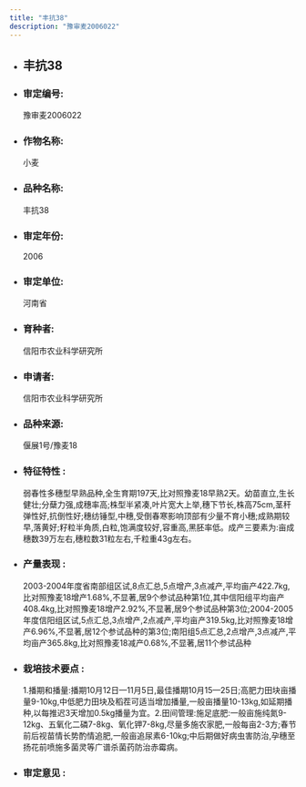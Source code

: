 ```yaml
---
title: "丰抗38"
description: "豫审麦2006022"
---
```

* ## 丰抗38
* ###  审定编号:  
   豫审麦2006022

*  ### 作物名称:  
   小麦

*   ###  品种名称: 
    丰抗38

*   ### 审定年份: 
    2006

*   ### 审定单位:  
    河南省

*   ### 育种者:  
    信阳市农业科学研究所

*   ### 申请者:  
    信阳市农业科学研究所

*   ### 品种来源:  
    偃展1号/豫麦18

*   ### 特征特性 : 
    弱春性多穗型早熟品种,全生育期197天,比对照豫麦18早熟2天。幼苗直立,生长健壮;分蘖力强,成穗率高;株型半紧凑,叶片宽大上举,穗下节长,株高75cm,茎秆弹性好,抗倒性好;穗纺锤型,中穗,受倒春寒影响顶部有少量不育小穗;成熟期较早,落黄好;籽粒半角质,白粒,饱满度较好,容重高,黑胚率低。成产三要素为:亩成穗数39万左右,穗粒数31粒左右,千粒重43g左右。

*   ### 产量表现 : 
    2003-2004年度省南部组区试,8点汇总,5点增产,3点减产,平均亩产422.7kg,比对照豫麦18增产1.68%,不显著,居9个参试品种第1位,其中信阳组平均亩产408.4kg,比对照豫麦18增产2.92%,不显著,居9个参试品种第3位;2004-2005年度信阳组区试,5点汇总,3点增产,2点减产,平均亩产319.5kg,比对照豫麦18增产6.96%,不显著,居12个参试品种的第3位;南阳组5点汇总,2点增产,3点减产,平均亩产365.8kg,比对照豫麦18减产0.68%,不显著,居11个参试品种

*   ### 栽培技术要点 : 
    1.播期和播量:播期10月12日—11月5日,最佳播期10月15—25日;高肥力田块亩播量9-10kg,中低肥力田块及稻茬可适当增加播量,一般亩播量10-13kg,如延期播种,以每推迟3天增加0.5kg播量为宜。2.田间管理:施足底肥:一般亩施纯氮9-12kg、五氧化二磷7-8kg、氧化钾7-8kg,尽量多施农家肥,一般每亩2-3方;春节前后视苗情长势酌情追肥,一般亩追尿素6-10kg;中后期做好病虫害防治,孕穗至扬花前喷施多菌灵等广谱杀菌药防治赤霉病。

*   ### 审定意见 : 
    
